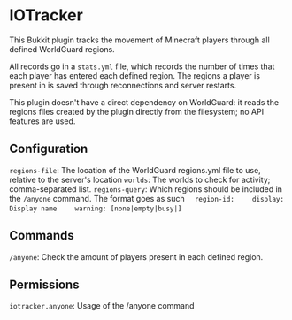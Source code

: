 # IOTracker

This Bukkit plugin tracks the movement of Minecraft players through all defined WorldGuard regions.

All records go in a `stats.yml` file, which records the number of times that each player has entered each defined region. The regions a player is present in is saved through reconnections and server restarts.

This plugin doesn't have a direct dependency on WorldGuard: it reads the regions files created by the plugin directly from the filesystem; no API features are used.


## Configuration

`regions-file`: The location of the WorldGuard regions.yml file to use, relative to the server's location
`worlds`: The worlds to check for activity; comma-separated list.
`regions-query`: Which regions should be included in the `/anyone` command. The format goes as such
`  region-id:`
`    display: Display name`
`    warning: [none|empty|busy|]`


## Commands

`/anyone`: Check the amount of players present in each defined region.


## Permissions

`iotracker.anyone`: Usage of the /anyone command
